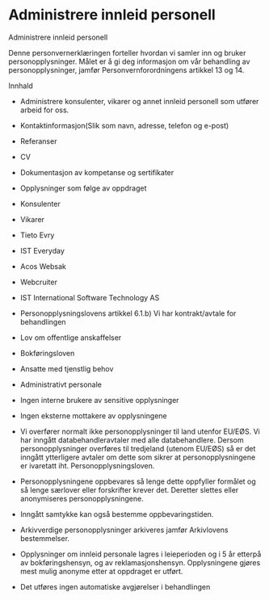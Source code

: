 # Administrere innleid personell

Administrere innleid personell

  

Denne personvernerklæringen forteller hvordan vi samler inn og bruker personopplysninger. Målet er å gi deg informasjon om vår behandling av personopplysninger, jamfør Personvernforordningens artikkel 13 og 14.

  

Innhald

*   Administrere konsulenter, vikarer og annet innleid personell som utfører arbeid for oss.  
    
*   Kontaktinformasjon(Slik som navn, adresse, telefon og e-post)  
    
*   Referanser  
    
*   CV  
    
*   Dokumentasjon av kompetanse og sertifikater  
    
*   Opplysninger som følge av oppdraget  
    
*   Konsulenter  
    
*   Vikarer  
    
*   Tieto Evry  
    
*   IST Everyday  
    
*   Acos Websak  
    
*   Webcruiter  
    
*   IST International Software Technology AS  
    
*   Personopplysningslovens artikkel 6.1.b) Vi har kontrakt/avtale for behandlingen  
    
*   Lov om offentlige anskaffelser  
    
*   Bokføringsloven  
    
*   Ansatte med tjenstlig behov  
    
*   Administrativt personale  
    
*   Ingen interne brukere av sensitive opplysninger  
    
*   Ingen eksterne mottakere av opplysningene  
    
*   Vi overfører normalt ikke personopplysninger til land utenfor EU/EØS. Vi har inngått databehandleravtaler med alle databehandlere. Dersom personopplysninger overføres til tredjeland (utenom EU/EØS) så er det inngått ytterligere avtaler om dette som sikrer at personopplysningene er ivaretatt iht. Personopplysningsloven.  
    
*   Personopplysningene oppbevares så lenge dette oppfyller formålet og så lenge særlover eller forskrifter krever det. Deretter slettes eller anonymiseres personopplysningene.  
    
*   Inngått samtykke kan også bestemme oppbevaringstiden.  
    
*   Arkivverdige personopplysninger arkiveres jamfør Arkivlovens bestemmelser.  
    
*   Opplysninger om innleid personale lagres i leieperioden og i 5 år etterpå av bokføringshensyn, og av reklamasjonshensyn. Opplysningene gjøres mest mulig anonyme etter at oppdraget er utført.  
    
*   Det utføres ingen automatiske avgjørelser i behandlingen